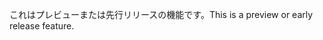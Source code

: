 <span data-ttu-id="32dc3-101">これはプレビューまたは先行リリースの機能です。</span><span class="sxs-lookup"><span data-stu-id="32dc3-101">This is a preview or early release feature.</span></span>